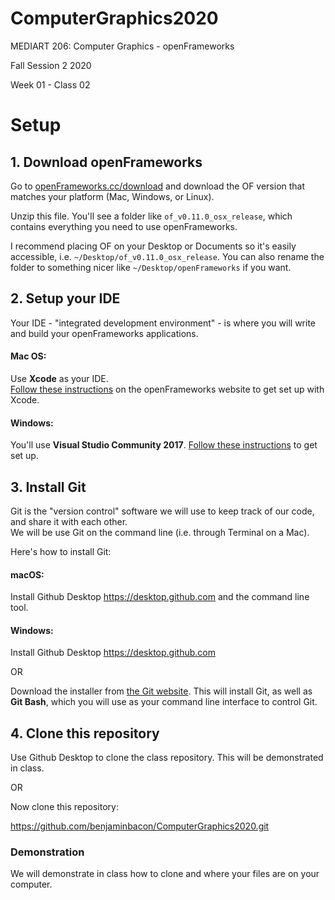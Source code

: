 # ComputerGraphics2020

MEDIART 206: Computer Graphics - openFrameworks
	
Fall Session 2 2020	 

Week 01 - Class 02

# Setup


## 1. Download openFrameworks

Go to [openFrameworks.cc/download](http://openframeworks.cc/download/) and download the OF version that matches your platform (Mac, Windows, or Linux).

Unzip this file. You'll see a folder like `of_v0.11.0_osx_release`, which contains everything you need to use openFrameworks. 

I recommend placing OF on your Desktop or Documents so it's easily accessible, i.e. `~/Desktop/of_v0.11.0_osx_release`.  You can also rename the folder to something nicer like `~/Desktop/openFrameworks` if you want.


## 2. Setup your IDE

Your IDE - "integrated development environment" - is where you will write and build your openFrameworks applications.

#### Mac OS:
Use **Xcode** as your IDE.  
[Follow these instructions](http://openframeworks.cc/setup/xcode/) on the openFrameworks website to get set up with Xcode.  

#### Windows:
You'll use **Visual Studio Community 2017**.  [Follow these instructions](http://openframeworks.cc/setup/vs/) to get set up.


## 3. Install Git

Git is the "version control" software we will use to keep track of our code, and share it with each other.  
We will be use Git on the command line (i.e. through Terminal on a Mac).

Here's how to install Git:

#### macOS:

Install Github Desktop https://desktop.github.com and the command line tool.


#### Windows:

Install Github Desktop https://desktop.github.com

OR

Download the installer from [the Git website](https://git-scm.com/download/win).  This will install Git, as well as __Git Bash__, which you will use as your command line interface to control Git.


## 4. Clone this repository

Use Github Desktop to clone the class repository. This will be demonstrated in class.

OR

Now clone this repository:

https://github.com/benjaminbacon/ComputerGraphics2020.git

### Demonstration

We will demonstrate in class how to clone and where your files are on your computer.

